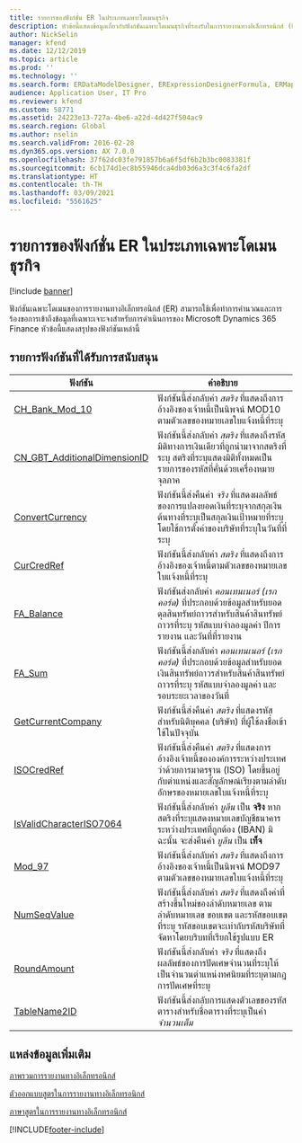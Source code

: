 ```yaml
---
title: รายการของฟังก์ชั่น ER ในประเภทเฉพาะโดเมนธุรกิจ
description: หัวข้อนี้แสดงข้อมูลเกี่ยวกับฟังก์ชันเฉพาะโดเมนธุรกิจที่รองรับในการรายงานทางอิเล็กทรอนิกส์ (ER)
author: NickSelin
manager: kfend
ms.date: 12/12/2019
ms.topic: article
ms.prod: ''
ms.technology: ''
ms.search.form: ERDataModelDesigner, ERExpressionDesignerFormula, ERMappedFormatDesigner, ERModelMappingDesigner
audience: Application User, IT Pro
ms.reviewer: kfend
ms.custom: 58771
ms.assetid: 24223e13-727a-4be6-a22d-4d427f504ac9
ms.search.region: Global
ms.author: nselin
ms.search.validFrom: 2016-02-28
ms.dyn365.ops.version: AX 7.0.0
ms.openlocfilehash: 37f62dc03fe791857b6a6f5df6b2b3bc0083381f
ms.sourcegitcommit: 6cb174d1ec8b55946dca4db03d6a3c3f4c6fa2df
ms.translationtype: HT
ms.contentlocale: th-TH
ms.lasthandoff: 03/09/2021
ms.locfileid: "5561625"
---
```

# <a name="list-of-er-functions-in-the-business-domainspecific-category"></a>รายการของฟังก์ชั่น ER ในประเภทเฉพาะโดเมนธุรกิจ

[!include [banner](../includes/banner.md)]

ฟังก์ชันเฉพาะโดเมนของการรายงานทางอิเล็กทรอนิกส์ (ER) สามารถใช้เพื่อทำการคำนวณและการร้องขอการเข้าถึงข้อมูลที่เฉพาะเจาะจงสำหรับการดำเนินการของ Microsoft Dynamics 365 Finance หัวข้อนี้แสดงสรุปของฟังก์ชันเหล่านี้

## <a name="list-of-supported-functions"></a>รายการฟังก์ชันที่ได้รับการสนับสนุน

| ฟังก์ชัน| คำอธิบาย |
|---------|-------------|
| [CH_Bank_Mod_10](er-functions-other-chbankmode10.md) | ฟังก์ชันนี้ส่งกลับค่า *สตริง* ที่แสดงถึงการอ้างอิงของเจ้าหนี้เป็นนิพจน์ MOD10 ตามตัวเลขของหมายเลขใบแจ้งหนี้ที่ระบุ |
| [CN_GBT_AdditionalDimensionID](er-functions-other-cngbtadditionaldimensionid.md) | ฟังก์ชันนี้ส่งกลับค่า *สตริง* ที่แสดงถึงรหัสมิติทางการเงินเดียวที่ถูกนำมาจากสตริงที่ระบุ สตริงที่ระบุแสดงมิติทั้งหมดเป็นรายการของรหัสที่คั่นด้วยเครื่องหมายจุลภาค |
| [ConvertCurrency](er-functions-other-convertcurrency.md) | ฟังก์ชันนี้ส่งคืนค่า *จริง* ที่แสดงผลลัพธ์ของการแปลงยอดเงินที่ระบุจากสกุลเงินต้นทางที่ระบุเป็นสกุลเงินเป้าหมายที่ระบุ โดยใช้การตั้งค่าของบริษัทที่ระบุในวันที่ที่ระบุ |
| [CurCredRef](er-functions-other-curcredref.md) | ฟังก์ชันนี้ส่งกลับค่า *สตริง* ที่แสดงถึงการอ้างอิงของเจ้าหนี้ตามตัวเลขของหมายเลขใบแจ้งหนี้ที่ระบุ |
| [FA_Balance](er-functions-other-fabalance.md) | ฟังก์ชันส่งกลับค่า *คอนเทนเนอร์ (เรกคอร์ด)* ที่ประกอบด้วยข้อมูลสำหรับยอดดุลสินทรัพย์ถาวรสำหรับสินค้าสินทรัพย์ถาวรที่ระบุ รหัสแบบจำลองมูลค่า ปีการรายงาน และวันที่ที่รายงาน |
| [FA_Sum](er-functions-other-fasum.md) | ฟังก์ชันนี้ส่งกลับค่า *คอนเทนเนอร์ (เรกคอร์ด)* ที่ประกอบด้วยข้อมูลสำหรับยอดเงินสินทรัพย์ถาวรสำหรับสินค้าสินทรัพย์ถาวรที่ระบุ รหัสแบบจำลองมูลค่า และรอบระยะเวลาของวันที่ |
| [GetCurrentCompany](er-functions-other-getcurrentcompany.md) | ฟังก์ชันนี้ส่งคืนค่า *สตริง* ที่แสดงรหัสสำหรับนิติบุคคล (บริษัท) ที่ผู้ใช้ลงชื่อเข้าใช้ในปัจจุบัน |
| [ISOCredRef](er-functions-other-isocredref.md) | ฟังก์ชันนี้ส่งคืนค่า *สตริง* ที่แสดงการอ้างอิงเจ้าหนี้ขององค์การระหว่างประเทศว่าด้วยการมาตรฐาน (ISO) โดยขึ้นอยู่กับตำแหน่งและสัญลักษณ์เรียงตามลำดับอักษรของหมายเลขใบแจ้งหนี้ที่ระบุ |
| [IsValidCharacterISO7064](er-functions-other-isvalidchariso7064.md) | ฟังก์ชันนี้ส่งกลับค่า *บูลีน* เป็น **จริง** หากสตริงที่ระบุแสดงหมายเลขบัญชีธนาคารระหว่างประเทศที่ถูกต้อง (IBAN) มิฉะนั้น จะส่งคืนค่า *บูลีน* เป็น **เท็จ** |
| [Mod_97](er-functions-other-mod97.md) | ฟังก์ชันนี้ส่งกลับค่า *สตริง* ที่แสดงถึงการอ้างอิงของเจ้าหนี้เป็นนิพจน์ MOD97 ตามตัวเลขของหมายเลขใบแจ้งหนี้ที่ระบุ |
| [NumSeqValue](er-functions-other-numseqvalue.md) | ฟังก์ชันนี้ส่งกลับค่า *สตริง* ที่แสดงถึงค่าที่สร้างขึ้นใหม่ของลำดับหมายเลข ตามลำดับหมายเลข ขอบเขต และรหัสขอบเขตที่ระบุ รหัสขอบเขตจะเท่ากับรหัสบริษัทที่จัดหาโดยบริบทที่เรียกใช้รูปแบบ ER |
| [RoundAmount](er-functions-other-roundamount.md) | ฟังก์ชันนี้ส่งกลับค่า *จริง* ที่แสดงถึงผลลัพธ์ของการปัดเศษจำนวนที่ระบุให้เป็นจำนวนตำแหน่งทศนิยมที่ระบุตามกฎการปัดเศษที่ระบุ |
| [TableName2ID](er-functions-other-tablename2id.md) | ฟังก์ชันนี้ส่งกลับการแสดงตัวเลขของรหัสตารางสำหรับชื่อตารางที่ระบุเป็นค่า *จำนวนเต็ม* |

## <a name="additional-resources"></a>แหล่งข้อมูลเพิ่มเติม

[ภาพรวมการรายงานทางอิเล็กทรอนิกส์](general-electronic-reporting.md)

[ตัวออกแบบสูตรในการรายงานทางอิเล็กทรอนิกส์](general-electronic-reporting-formula-designer.md)

[ภาษาสูตรในการรายงานทางอิเล็กทรอนิกส์](er-formula-language.md)


[!INCLUDE[footer-include](../../../includes/footer-banner.md)]